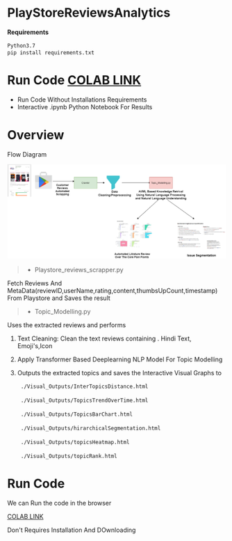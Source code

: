 # PlayStoreReviewsAnalytics


**Requirements**

    Python3.7
    pip install requirements.txt

# Run Code [COLAB LINK](https://colab.research.google.com/drive/18bNU8SmolICvEZExZIurBvxXln1f1tBO?invite=CLqgwM0D#scrollTo=wd09sNiPEScM)

- Run Code Without Installations Requirements
- Interactive .ipynb Python Notebook For Results




# Overview

Flow Diagram

![Flow Diagram](./utils/flow.png)

> - Playstore_reviews_scrapper.py

  Fetch Reviews And MetaData(reviewID,userName,rating,content,thumbsUpCount,timestamp)  From Playstore and Saves the result

> - Topic_Modelling.py

Uses the extracted reviews and performs

1) Text Cleaning: Clean the text reviews containing . Hindi Text, Emoji's,Icon

2) Apply Transformer Based Deeplearning NLP Model For Topic Modelling

3) Outputs the extracted topics and saves the Interactive Visual Graphs to

        ./Visual_Outputs/InterTopicsDistance.html
        
        ./Visual_Outputs/TopicsTrendOverTime.html
        
        ./Visual_Outputs/TopicsBarChart.html
        
        ./Visual_Outputs/hirarchicalSegmentation.html
        
        ./Visual_Outputs/topicsHeatmap.html
        
        ./Visual_Outputs/topicRank.html
       

# Run Code

We can Run the code in the browser

[COLAB LINK](https://colab.research.google.com/drive/18bNU8SmolICvEZExZIurBvxXln1f1tBO?invite=CLqgwM0D#scrollTo=wd09sNiPEScM)

Don't Requires Installation And DOwnloading